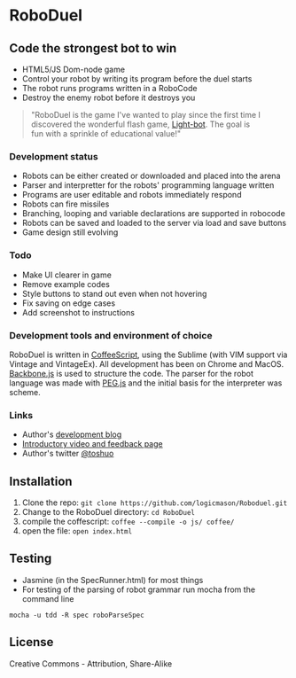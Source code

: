 RoboDuel
=========

Code the strongest bot to win
---

  - HTML5/JS Dom-node game
  - Control your robot by writing its program before the duel starts
  - The robot runs programs written in a RoboCode
  - Destroy the enemy robot before it destroys you

    
>"RoboDuel is the game I've wanted to play since the first time I  
discovered the wonderful flash game, [Light-bot].  The goal is  
fun with a sprinkle of educational value!"


### Development status
  - Robots can be either created or downloaded and placed into the arena
  - Parser and interpretter for the robots' programming language written
  - Programs are user editable and robots immediately respond
  - Robots can fire missiles
  - Branching, looping and variable declarations are supported in robocode
  - Robots can be saved and loaded to the server via load and save buttons
  - Game design still evolving

### Todo
  - Make UI clearer in game
  - Remove example codes
  - Style buttons to stand out even when not hovering
  - Fix saving on edge cases
  - Add screenshot to instructions

### Development tools and environment of choice
RoboDuel is written in [CoffeeScript], using the Sublime (with VIM support via Vintage and VintageEx).  All development has been on Chrome and MacOS.  [Backbone.js] is used to structure the code.  The parser for the robot language was made with [PEG.js] and the initial basis for the interpreter was scheme.

### Links
 - Author's [development blog]
 - [Introductory video and feedback page]
 - Author's twitter [@toshuo]


Installation
--------------

1. Clone the repo: `git clone https://github.com/logicmason/Roboduel.git`
2. Change to the RoboDuel directory: `cd RoboDuel`
3. compile the coffescript:
`coffee --compile -o js/ coffee/`
4. open the file: `open index.html`

Testing
-------
 - Jasmine (in the SpecRunner.html) for most things
 - For testing of the parsing of robot grammar run mocha from the command line

`mocha -u tdd -R spec roboParseSpec`


License
-

Creative Commons - Attribution, Share-Alike
  
  [Light-bot]: http://www.kongregate.com/games/Coolio_Niato/light-bot
  [development blog]: http://logicmason.com/
  [Introductory video and feedback page]: http://logicmason.com/2013/hack-reactor-diaries-3-roboduel-with-backbone-and-coffeescript/
  [CoffeeScript]: http://coffeescript.org/
  [Backbone.js]: http://backbonejs.org/
  [PEG.js]: http://pegjs.majda.cz/
  [@toshuo]: http://twitter.com/toshuo
